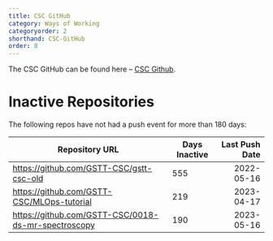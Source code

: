 ```yaml
---
title: CSC GitHub
category: Ways of Working
categoryorder: 2
shorthand: CSC-GitHub
order: 8
---
```


The CSC GitHub can be found here – <a href="https://github.com/GSTT-CSC/">CSC Github</a>.

# Inactive Repositories

The following repos have not had a push event for more than 180 days:

| Repository URL | Days Inactive | Last Push Date |
| --- | --- | ---: |
| https://github.com/GSTT-CSC/gstt-csc-old | 555 | 2022-05-16 |
| https://github.com/GSTT-CSC/MLOps-tutorial | 219 | 2023-04-17 |
| https://github.com/GSTT-CSC/0018-ds-mr-spectroscopy | 190 | 2023-05-16 |

